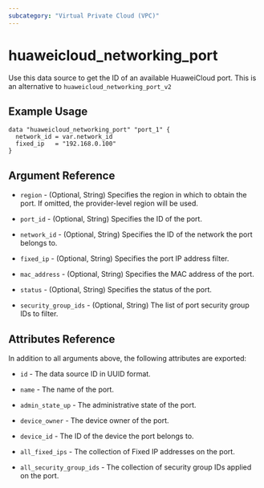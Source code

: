 ```yaml
---
subcategory: "Virtual Private Cloud (VPC)"
---
```


# huaweicloud_networking_port

Use this data source to get the ID of an available HuaweiCloud port.
This is an alternative to `huaweicloud_networking_port_v2`

## Example Usage

```hcl
data "huaweicloud_networking_port" "port_1" {
  network_id = var.network_id
  fixed_ip   = "192.168.0.100"
}
```

## Argument Reference

* `region` - (Optional, String) Specifies the region in which to obtain the port.
  If omitted, the provider-level region will be used.

* `port_id` - (Optional, String) Specifies the ID of the port.

* `network_id` - (Optional, String) Specifies the ID of the network the port belongs to.

* `fixed_ip` - (Optional, String) Specifies the port IP address filter.

* `mac_address` - (Optional, String) Specifies the MAC address of the port.

* `status` - (Optional, String) Specifies the status of the port.

* `security_group_ids` - (Optional, String) The list of port security group IDs to filter.

## Attributes Reference

In addition to all arguments above, the following attributes are exported:

* `id` - The data source ID in UUID format.

* `name` - The name of the port.

* `admin_state_up` - The administrative state of the port.

* `device_owner` - The device owner of the port.

* `device_id` - The ID of the device the port belongs to.

* `all_fixed_ips` - The collection of Fixed IP addresses on the port.

* `all_security_group_ids` - The collection of security group IDs applied on the port.
